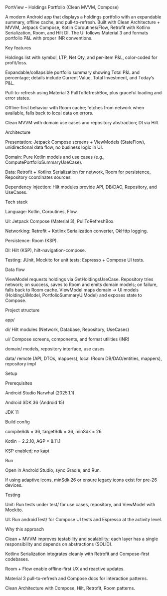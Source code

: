 PortView – Holdings Portfolio (Clean MVVM, Compose)

A modern Android app that displays a holdings portfolio with an expandable summary, offline cache, and pull-to-refresh. Built with Clean Architecture + MVVM, Jetpack Compose, Kotlin Coroutines/Flow, Retrofit with Kotlinx Serialization, Room, and Hilt DI. The UI follows Material 3 and formats portfolio P&L with proper INR conventions.

Key features

Holdings list with symbol, LTP, Net Qty, and per-item P&L, color-coded for profit/loss.

Expandable/collapsible portfolio summary showing Total P&L and percentage; details include Current Value, Total Investment, and Today’s P&L.

Pull-to-refresh using Material 3 PullToRefreshBox, plus graceful loading and error states.

Offline-first behavior with Room cache; fetches from network when available, falls back to local data on errors.

Clean MVVM with domain use cases and repository abstraction; DI via Hilt.

Architecture

Presentation: Jetpack Compose screens + ViewModels (StateFlow), unidirectional data flow, no business logic in UI.

Domain: Pure Kotlin models and use cases (e.g., ComputePortfolioSummaryUseCase).

Data: Retrofit + Kotlinx Serialization for network, Room for persistence, Repository coordinates sources.

Dependency Injection: Hilt modules provide API, DB/DAO, Repository, and UseCases.

Tech stack

Language: Kotlin, Coroutines, Flow.

UI: Jetpack Compose (Material 3), PullToRefreshBox.

Networking: Retrofit + Kotlinx Serialization converter, OkHttp logging.

Persistence: Room (KSP).

DI: Hilt (KSP), hilt-navigation-compose.

Testing: JUnit, Mockito for unit tests; Espresso + Compose UI tests.

Data flow

ViewModel requests holdings via GetHoldingsUseCase. Repository tries network; on success, saves to Room and emits domain models; on failure, falls back to Room cache. ViewModel maps domain → UI models (HoldingUiModel, PortfolioSummaryUiModel) and exposes state to Compose.

Project structure

app/

di/ Hilt modules (Network, Database, Repository, UseCases)

ui/ Compose screens, components, and format utilities (INR)

domain/ models, repository interface, use cases

data/ remote (API, DTOs, mappers), local (Room DB/DAO/entities, mappers), repository impl

Setup

Prerequisites

Android Studio Narwhal (2025.1.1)

Android SDK 36 (Android 15)

JDK 11

Build config

compileSdk = 36, targetSdk = 36, minSdk = 26

Kotlin = 2.2.10, AGP = 8.11.1

KSP enabled; no kapt

Run

Open in Android Studio, sync Gradle, and Run.

If using adaptive icons, minSdk 26 or ensure legacy icons exist for pre-26 devices.

Testing

Unit: Run tests under test/ for use cases, repository, and ViewModel with Mockito.

UI: Run androidTest/ for Compose UI tests and Espresso at the activity level.

Why this approach

Clean + MVVM improves testability and scalability; each layer has a single responsibility and depends on abstractions (SOLID).

Kotlinx Serialization integrates cleanly with Retrofit and Compose-first codebases.

Room + Flow enable offline-first UX and reactive updates.

Material 3 pull-to-refresh and Compose docs for interaction patterns.

Clean Architecture with Compose, Hilt, Retrofit, Room patterns.
